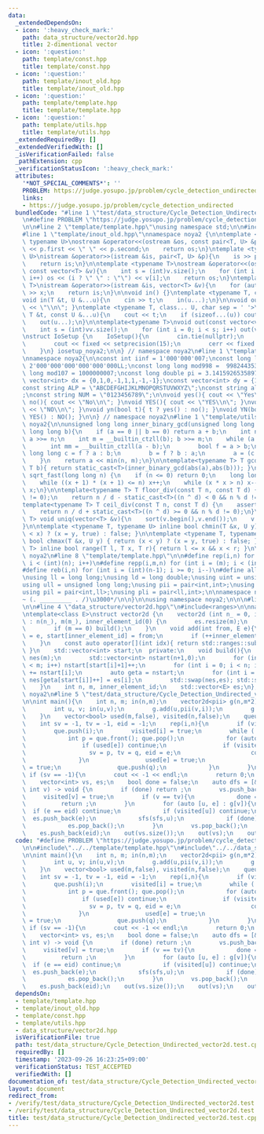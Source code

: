 ```yaml
---
data:
  _extendedDependsOn:
  - icon: ':heavy_check_mark:'
    path: data_structure/vector2d.hpp
    title: 2-dimentional vector
  - icon: ':question:'
    path: template/const.hpp
    title: template/const.hpp
  - icon: ':question:'
    path: template/inout_old.hpp
    title: template/inout_old.hpp
  - icon: ':question:'
    path: template/template.hpp
    title: template/template.hpp
  - icon: ':question:'
    path: template/utils.hpp
    title: template/utils.hpp
  _extendedRequiredBy: []
  _extendedVerifiedWith: []
  _isVerificationFailed: false
  _pathExtension: cpp
  _verificationStatusIcon: ':heavy_check_mark:'
  attributes:
    '*NOT_SPECIAL_COMMENTS*': ''
    PROBLEM: https://judge.yosupo.jp/problem/cycle_detection_undirected
    links:
    - https://judge.yosupo.jp/problem/cycle_detection_undirected
  bundledCode: "#line 1 \"test/data_structure/Cycle_Detection_Undirected_vector2d.test.cpp\"\
    \n#define PROBLEM \"https://judge.yosupo.jp/problem/cycle_detection_undirected\"\
    \n\n#line 2 \"template/template.hpp\"\nusing namespace std;\n\n#include<bits/stdc++.h>\n\
    #line 1 \"template/inout_old.hpp\"\nnamespace noya2 {\n\ntemplate <typename T,\
    \ typename U>\nostream &operator<<(ostream &os, const pair<T, U> &p){\n    os\
    \ << p.first << \" \" << p.second;\n    return os;\n}\ntemplate <typename T, typename\
    \ U>\nistream &operator>>(istream &is, pair<T, U> &p){\n    is >> p.first >> p.second;\n\
    \    return is;\n}\n\ntemplate <typename T>\nostream &operator<<(ostream &os,\
    \ const vector<T> &v){\n    int s = (int)v.size();\n    for (int i = 0; i < s;\
    \ i++) os << (i ? \" \" : \"\") << v[i];\n    return os;\n}\ntemplate <typename\
    \ T>\nistream &operator>>(istream &is, vector<T> &v){\n    for (auto &x : v) is\
    \ >> x;\n    return is;\n}\n\nvoid in() {}\ntemplate <typename T, class... U>\n\
    void in(T &t, U &...u){\n    cin >> t;\n    in(u...);\n}\n\nvoid out() { cout\
    \ << \"\\n\"; }\ntemplate <typename T, class... U, char sep = ' '>\nvoid out(const\
    \ T &t, const U &...u){\n    cout << t;\n    if (sizeof...(u)) cout << sep;\n\
    \    out(u...);\n}\n\ntemplate<typename T>\nvoid out(const vector<vector<T>> &vv){\n\
    \    int s = (int)vv.size();\n    for (int i = 0; i < s; i++) out(vv[i]);\n}\n\
    \nstruct IoSetup {\n    IoSetup(){\n        cin.tie(nullptr);\n        ios::sync_with_stdio(false);\n\
    \        cout << fixed << setprecision(15);\n        cerr << fixed << setprecision(7);\n\
    \    }\n} iosetup_noya2;\n\n} // namespace noya2\n#line 1 \"template/const.hpp\"\
    \nnamespace noya2{\n\nconst int iinf = 1'000'000'007;\nconst long long linf =\
    \ 2'000'000'000'000'000'000LL;\nconst long long mod998 =  998244353;\nconst long\
    \ long mod107 = 1000000007;\nconst long double pi = 3.14159265358979323;\nconst\
    \ vector<int> dx = {0,1,0,-1,1,1,-1,-1};\nconst vector<int> dy = {1,0,-1,0,1,-1,-1,1};\n\
    const string ALP = \"ABCDEFGHIJKLMNOPQRSTUVWXYZ\";\nconst string alp = \"abcdefghijklmnopqrstuvwxyz\"\
    ;\nconst string NUM = \"0123456789\";\n\nvoid yes(){ cout << \"Yes\\n\"; }\nvoid\
    \ no(){ cout << \"No\\n\"; }\nvoid YES(){ cout << \"YES\\n\"; }\nvoid NO(){ cout\
    \ << \"NO\\n\"; }\nvoid yn(bool t){ t ? yes() : no(); }\nvoid YN(bool t){ t ?\
    \ YES() : NO(); }\n\n} // namespace noya2\n#line 1 \"template/utils.hpp\"\nnamespace\
    \ noya2{\n\nunsigned long long inner_binary_gcd(unsigned long long a, unsigned\
    \ long long b){\n    if (a == 0 || b == 0) return a + b;\n    int n = __builtin_ctzll(a);\
    \ a >>= n;\n    int m = __builtin_ctzll(b); b >>= m;\n    while (a != b) {\n \
    \       int mm = __builtin_ctzll(a - b);\n        bool f = a > b;\n        unsigned\
    \ long long c = f ? a : b;\n        b = f ? b : a;\n        a = (c - b) >> mm;\n\
    \    }\n    return a << min(n, m);\n}\n\ntemplate<typename T> T gcd_fast(T a,\
    \ T b){ return static_cast<T>(inner_binary_gcd(abs(a),abs(b))); }\n\nlong long\
    \ sqrt_fast(long long n) {\n    if (n <= 0) return 0;\n    long long x = sqrt(n);\n\
    \    while ((x + 1) * (x + 1) <= n) x++;\n    while (x * x > n) x--;\n    return\
    \ x;\n}\n\ntemplate<typename T> T floor_div(const T n, const T d) {\n    assert(d\
    \ != 0);\n    return n / d - static_cast<T>((n ^ d) < 0 && n % d != 0);\n}\n\n\
    template<typename T> T ceil_div(const T n, const T d) {\n    assert(d != 0);\n\
    \    return n / d + static_cast<T>((n ^ d) >= 0 && n % d != 0);\n}\n\ntemplate<typename\
    \ T> void uniq(vector<T> &v){\n    sort(v.begin(),v.end());\n    v.erase(unique(v.begin(),v.end()),v.end());\n\
    }\n\ntemplate <typename T, typename U> inline bool chmin(T &x, U y) { return (y\
    \ < x) ? (x = y, true) : false; }\n\ntemplate <typename T, typename U> inline\
    \ bool chmax(T &x, U y) { return (x < y) ? (x = y, true) : false; }\n\ntemplate<typename\
    \ T> inline bool range(T l, T x, T r){ return l <= x && x < r; }\n\n} // namespace\
    \ noya2\n#line 8 \"template/template.hpp\"\n\n#define rep(i,n) for (int i = 0;\
    \ i < (int)(n); i++)\n#define repp(i,m,n) for (int i = (m); i < (int)(n); i++)\n\
    #define reb(i,n) for (int i = (int)(n-1); i >= 0; i--)\n#define all(v) (v).begin(),(v).end()\n\
    \nusing ll = long long;\nusing ld = long double;\nusing uint = unsigned int;\n\
    using ull = unsigned long long;\nusing pii = pair<int,int>;\nusing pll = pair<ll,ll>;\n\
    using pil = pair<int,ll>;\nusing pli = pair<ll,int>;\n\nnamespace noya2{\n\n/*\u3000\
    ~ (. _________ . /)\u3000*/\n\n}\n\nusing namespace noya2;\n\n\n#line 2 \"data_structure/vector2d.hpp\"\
    \n\n#line 4 \"data_structure/vector2d.hpp\"\n#include<ranges>\n\nnamespace noya2{\n\
    \ntemplate<class E>\nstruct vector2d {\n    vector2d (int n_ = 0, int m_ = 0)\
    \ : n(n_), m(m_), inner_element_id(0) {\n        es.resize(m);\n        start.resize(m,0);\n\
    \        if (m == 0) build();\n    }\n    void add(int from, E e){\n        es[inner_element_id]\
    \ = e, start[inner_element_id] = from;\n        if (++inner_element_id == m) build();\n\
    \    }\n    const auto operator[](int idx){ return std::ranges::subrange(es.begin()+start[idx],es.begin()+start[idx+1]);\
    \ }\n    std::vector<int> start;\n  private:\n    void build(){\n        std::vector<E>\
    \ nes(m);\n        std::vector<int> nstart(n+1,0);\n        for (int i = 0; i\
    \ < m; i++) nstart[start[i]+1]++;\n        for (int i = 0; i < n; i++) nstart[i+1]\
    \ += nstart[i];\n        auto geta = nstart;\n        for (int i = 0; i < m; i++)\
    \ nes[geta[start[i]]++] = es[i];\n        std::swap(nes,es); std::swap(nstart,start);\n\
    \    }\n    int n, m, inner_element_id;\n    std::vector<E> es;\n};\n\n} // namespace\
    \ noya2\n#line 5 \"test/data_structure/Cycle_Detection_Undirected_vector2d.test.cpp\"\
    \n\nint main(){\n    int n, m; in(n,m);\n    vector2d<pii> g(n,m*2);\n    rep(i,m){\n\
    \        int u, v; in(u,v);\n        g.add(u,pii(v,i));\n        g.add(v,pii(u,i));\n\
    \    }\n    vector<bool> used(m,false), visited(n,false);\n    queue<int> que;\n\
    \    int sv = -1, tv = -1, eid = -1;\n    rep(i,n){\n        if (visited[i]) continue;\n\
    \        que.push(i);\n        visited[i] = true;\n        while (!que.empty()){\n\
    \            int p = que.front(); que.pop();\n            for (auto [q, e] : g[p]){\n\
    \                if (used[e]) continue;\n                if (visited[q]){\n  \
    \                  sv = p, tv = q, eid = e;\n                    continue;\n \
    \               }\n                used[e] = true;\n                visited[q]\
    \ = true;\n                que.push(q);\n            }\n        }\n    }\n   \
    \ if (sv == -1){\n        cout << -1 << endl;\n        return 0;\n    }\n    fill(all(visited),false);\n\
    \    vector<int> vs, es;\n    bool done = false;\n    auto dfs = [&](auto sfs,\
    \ int v) -> void {\n        if (done) return ;\n        vs.push_back(v);\n   \
    \     visited[v] = true;\n        if (v == tv){\n            done = true;\n  \
    \          return ;\n        }\n        for (auto [u, e] : g[v]){\n          \
    \  if (e == eid) continue;\n            if (visited[u]) continue;\n          \
    \  es.push_back(e);\n            sfs(sfs,u);\n            if (done) return ;\n\
    \            es.pop_back();\n        }\n        vs.pop_back();\n    };\n    dfs(dfs,sv);\n\
    \    es.push_back(eid);\n    out(vs.size());\n    out(vs);\n    out(es);\n}\n"
  code: "#define PROBLEM \"https://judge.yosupo.jp/problem/cycle_detection_undirected\"\
    \n\n#include\"../../template/template.hpp\"\n#include\"../../data_structure/vector2d.hpp\"\
    \n\nint main(){\n    int n, m; in(n,m);\n    vector2d<pii> g(n,m*2);\n    rep(i,m){\n\
    \        int u, v; in(u,v);\n        g.add(u,pii(v,i));\n        g.add(v,pii(u,i));\n\
    \    }\n    vector<bool> used(m,false), visited(n,false);\n    queue<int> que;\n\
    \    int sv = -1, tv = -1, eid = -1;\n    rep(i,n){\n        if (visited[i]) continue;\n\
    \        que.push(i);\n        visited[i] = true;\n        while (!que.empty()){\n\
    \            int p = que.front(); que.pop();\n            for (auto [q, e] : g[p]){\n\
    \                if (used[e]) continue;\n                if (visited[q]){\n  \
    \                  sv = p, tv = q, eid = e;\n                    continue;\n \
    \               }\n                used[e] = true;\n                visited[q]\
    \ = true;\n                que.push(q);\n            }\n        }\n    }\n   \
    \ if (sv == -1){\n        cout << -1 << endl;\n        return 0;\n    }\n    fill(all(visited),false);\n\
    \    vector<int> vs, es;\n    bool done = false;\n    auto dfs = [&](auto sfs,\
    \ int v) -> void {\n        if (done) return ;\n        vs.push_back(v);\n   \
    \     visited[v] = true;\n        if (v == tv){\n            done = true;\n  \
    \          return ;\n        }\n        for (auto [u, e] : g[v]){\n          \
    \  if (e == eid) continue;\n            if (visited[u]) continue;\n          \
    \  es.push_back(e);\n            sfs(sfs,u);\n            if (done) return ;\n\
    \            es.pop_back();\n        }\n        vs.pop_back();\n    };\n    dfs(dfs,sv);\n\
    \    es.push_back(eid);\n    out(vs.size());\n    out(vs);\n    out(es);\n}"
  dependsOn:
  - template/template.hpp
  - template/inout_old.hpp
  - template/const.hpp
  - template/utils.hpp
  - data_structure/vector2d.hpp
  isVerificationFile: true
  path: test/data_structure/Cycle_Detection_Undirected_vector2d.test.cpp
  requiredBy: []
  timestamp: '2023-09-26 16:23:25+09:00'
  verificationStatus: TEST_ACCEPTED
  verifiedWith: []
documentation_of: test/data_structure/Cycle_Detection_Undirected_vector2d.test.cpp
layout: document
redirect_from:
- /verify/test/data_structure/Cycle_Detection_Undirected_vector2d.test.cpp
- /verify/test/data_structure/Cycle_Detection_Undirected_vector2d.test.cpp.html
title: test/data_structure/Cycle_Detection_Undirected_vector2d.test.cpp
---
```

